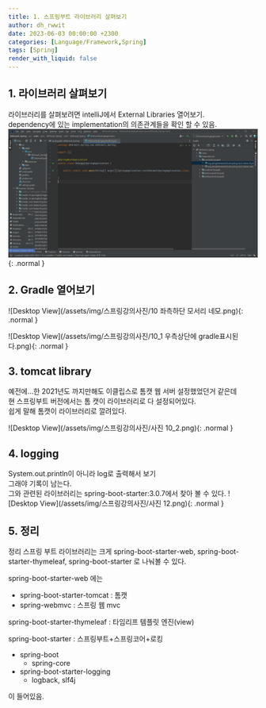 ```yaml
---
title: 1. 스프링부트 라이브러리 살펴보기
author: dh_rwwit
date: 2023-06-03 00:00:00 +2300
categories: [Language/Framework,Spring]
tags: [Spring]
render_with_liquid: false
---
```


## 1. 라이브러리 살펴보기
라이브러리를 살펴보려면 intelliJ에서 External Libraries 열어보기. <br>
dependency에 있는 implementation의 의존관계들을 확인 할 수 있음. 
![Desktop View](/assets/img/스프링강의사진/11.png){: .normal }

## 2. Gradle 열어보기
![Desktop View](/assets/img/스프링강의사진/10 좌측하단 모서리 네모.png){: .normal }

![Desktop View](/assets/img/스프링강의사진/10_1 우측상단에 gradle표시된다.png){: .normal }


## 3. tomcat library
예전에...한 2021년도 까지만해도 이클립스로 톰캣 웹 서버 설정했었던거 같은데    
현 스프링부트 버전에서는 톰 캣이 라이브러리로 다 설정되어있다.    
쉽게 말해 톰캣이 라이브러리로 깔려있다.

![Desktop View](/assets/img/스프링강의사진/사진 10_2.png){: .normal }

## 4. logging
System.out.println이 아니라 log로 출력해서 보기   
그래야 기록이 남는다.   
그와 관련된 라이브러리는 spring-boot-starter:3.0.7에서 찾아 볼 수 있다.
![Desktop View](/assets/img/스프링강의사진/사진 12.png){: .normal }

## 5. 정리
 정리
스프링 부트 라이브러리는 크게 spring-boot-starter-web, spring-boot-starter-thymeleaf, spring-boot-starter 로 나눠볼 수 있다.    
   
spring-boot-starter-web 에는    
- spring-boot-starter-tomcat : 톰캣    
- spring-webmvc : 스프링 웹 mvc    
   
spring-boot-starter-thymeleaf : 타임리프 템플릿 엔진(view)   
   
spring-boot-starter : 스프링부트+스프링코어+로킹   
- spring-boot    
  - spring-core    
- spring-boot-starter-logging    
  - logback, slf4j    
   
이 들어있음.